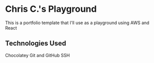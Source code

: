 # Chris C.'s Playground

This is a portfolio template that I'll use as a playground using AWS and React

## Technologies Used

Chocolatey
Git and GitHub
SSH
